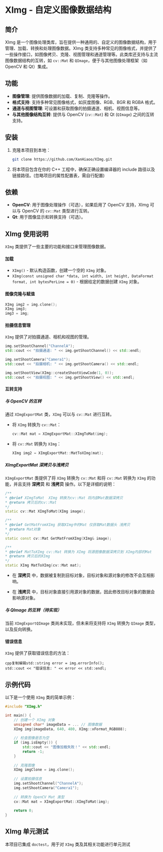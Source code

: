 # XImg - 自定义图像数据结构

## 简介

XImg 是一个图像处理类库，旨在提供一种通用的、自定义的图像数据结构，用于管理、加载、转换和处理图像数据。XImg 类支持多种常见的图像格式，并提供了一些操作接口，如图像拷贝、克隆、视图管理和通道管理等。此类库还支持与主流图像数据结构的互转，如 `cv::Mat` 和 `QImage`，便于与其他图像处理框架（如 OpenCV 和 Qt）集成。

## 功能

- **图像管理**: 提供图像数据的加载、复制、克隆等操作。
- **格式支持**: 支持多种常见图像格式，如灰度图像、RGB、BGR 和 RGBA 格式。
- **通道与视图管理**: 可设置和获取图像的拍摄通道、相机、视图信息等。
- **与其他图像结构互转**: 提供与 OpenCV (`cv::Mat`) 和 Qt (`QImage`) 之间的互转支持。

## 安装

1. 克隆本项目到本地：
   ```bash
   git clone https://github.com/XanHiaoo/XImg.git
   ```

1. 将本项目包含在你的 C++ 工程中，确保正确设置编译器的 include 路径以及链接路径。(忽略项目的属性配置表，需自行配置)

## 依赖

- **OpenCV**: 用于图像处理操作（可选），如果启用了 OpenCV 支持，XImg 可以与 OpenCV 的 `cv::Mat` 类型进行互转。
- **Qt**: 用于图像显示和转换支持（可选）。

## XImg 使用说明

`XImg` 类提供了一些主要的功能和接口来管理图像数据。

#### 加载

- `XImg()` - 默认构造函数，创建一个空的 `XImg` 对象。
- `XImg(const unsigned char *data, int width, int height, DataFormat format, int bytesPerLine = 0)` - 根据给定的数据创建 `XImg` 对象。

#### 图像克隆与赋值

```cpp
XImg img2 = img.clone();
XImg img3;
img3 = img;
```

#### 拍摄信息管理

`XImg` 提供了对拍摄通道、相机和视图的管理。

```cpp
img.setShootChannel("ChannelA");
std::cout << "拍摄通道: " << img.getShootChannel() << std::endl;

img.setShootCamera("Camera1");
std::cout << "拍摄相机: " << img.getShootCamera() << std::endl;

img.setShootView(XImg::createShootViewCode(1, 0));
std::cout << "拍摄视图: " << img.getShootView() << std::endl;
```

#### 互转支持

##### 与 OpenCV 的互转

通过 `XImgExportMat` 类，`XImg` 可以与 `cv::Mat` 进行互转。

- 将 `XImg` 转换为 `cv::Mat`：

  ```cpp
  cv::Mat mat = XImgExportMat::XImgToMat(img);
  ```

- 将 `cv::Mat` 转换为 `XImg`：

  ```cpp
  XImg img2 = XImgExportMat::MatToXImg(mat);
  ```

##### XImgExportMat 深拷贝与浅拷贝

`XImgExportMat` 类提供了将 `XImg` 转换为 `cv::Mat` 和将 `cv::Mat` 转换为 `XImg` 的功能，并且支持 **深拷贝** 和 **浅拷贝** 操作。以下是详细的说明：

```cpp
/**
* @brief XImgToMat  XImg 转换为cv::Mat 将内部Mat数据深拷贝
* @return 拷贝后的cv::Mat
*/
static cv::Mat XImgToMat(XImg image);

/**
* @brief GetMatFromXImg 获取XImg中的Mat 仅获取Mat数据头 浅拷贝
* @return Mat对象
*/
static const cv::Mat GetMatFromXImg(XImg& image);

/**
* @brief MatToXImg cv::Mat 转换为 XImg 将源图像数据深拷贝到 XImg内部的Mat
* @return 拷贝后的XImg
*/
static XImg MatToXImg(cv::Mat mat);
```

- 在 **深拷贝** 中，数据被复制到目标对象，目标对象和源对象的修改不会互相影响。

- 在 **浅拷贝** 中，目标对象直接引用源对象的数据，因此修改目标对象的数据会影响源对象。

##### 与 QImage 的互转（待实现）

当前 `XImgExportQImage` 类尚未实现，但未来将支持将 `XImg` 转换为 `QImage` 类型，以及反向转换。

#### 错误信息

`XImg` 提供了获取错误信息的方法：

```
cpp复制编辑std::string error = img.errorInfo();
std::cout << "错误信息: " << error << std::endl;
```

## 示例代码

以下是一个使用 `XImg` 类的简单示例：

```cpp
#include "XImg.h"

int main() {
    // 创建一个 XImg 对象
    unsigned char* imageData = ... // 图像数据
    XImg img(imageData, 640, 480, XImg::xFormat_RGB888);
    
    // 检查图像是否为空
    if (img.isEmpty()) {
        std::cout << "图像加载失败！" << std::endl;
        return -1;
    }
    
    // 克隆图像
    XImg imgClone = img.clone();
    
    // 设置拍摄信息
    img.setShootChannel("ChannelA");
    img.setShootCamera("Camera1");
    
    // 转换为 OpenCV Mat 类型
    cv::Mat mat = XImgExportMat::XImgToMat(img);
    
    return 0;
}
```

## XImg 单元测试

本项目已集成 `doctest`，用于对 `XImg` 类及其相关功能进行单元测试